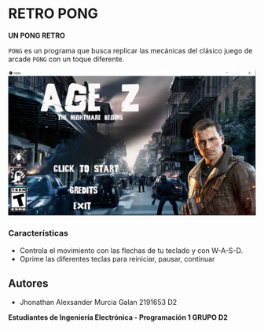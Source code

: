 RETRO PONG
================

**UN PONG RETRO**

`PONG` es un programa que busca replicar las mecánicas del clásico juego de arcade `PONG` con un toque diferente.

![./Captura1.PNG](./Captura1.PNG)


### Características

- Controla el movimiento con las flechas de tu teclado y con W-A-S-D.
- Oprime las diferentes teclas para reiniciar, pausar, continuar


Autores
----

- Jhonathan Alexsander Murcia Galan 2191653 D2


**Estudiantes de Ingeniería Electrónica - Programación 1 GRUPO D2**
